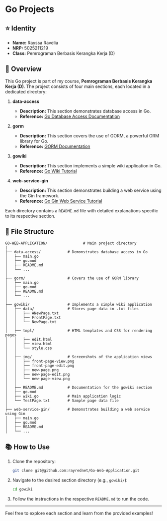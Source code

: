 # Go Projects

## ⭐ Identity

- **Name:** Rayssa Ravelia  
- **NRP:** 5025211219  
- **Class:** Pemrograman Berbasis Kerangka Kerja (D)  


## 📄 Overview

This Go project is part of my course, **Pemrograman Berbasis Kerangka Kerja (D)**. The project consists of four main sections, each located in a dedicated directory:

1. **data-access**  
   - **Description:** This section demonstrates database access in Go.  
   - **Reference:** [Go Database Access Documentation](https://go.dev/doc/tutorial/database-access)

2. **gorm**  
   - **Description:** This section covers the use of GORM, a powerful ORM library for Go.  
   - **Reference:** [GORM Documentation](https://gorm.io/docs/)

3. **gowiki**  
   - **Description:** This section implements a simple wiki application in Go.  
   - **Reference:** [Go Wiki Tutorial](https://go.dev/doc/articles/wiki/)

4. **web-service-gin**  
   - **Description:** This section demonstrates building a web service using the Gin framework.  
   - **Reference:** [Go Gin Web Service Tutorial](https://go.dev/doc/tutorial/web-service-gin)

Each directory contains a `README.md` file with detailed explanations specific to its respective section.

## 📂 File Structure

```
GO-WEB-APPLICATION/                # Main project directory
|
├── data-access/            # Demonstrates database access in Go
│   ├── main.go
│   ├── go.mod
│   ├── README.md
│   └── ...
│
├── gorm/                   # Covers the use of GORM library
│   ├── main.go
│   ├── go.mod
│   ├── README.md
│   └── ...
│
├── gowiki/                 # Implements a simple wiki application
│   ├── data/               # Stores page data in .txt files
│   │   ├── ANewPage.txt
│   │   ├── FrontPage.txt
│   │   └── NewPage.txt
│   │
│   ├── tmpl/               # HTML templates and CSS for rendering pages
│   │   ├── edit.html
│   │   ├── view.html
│   │   └── style.css
│   │
│   ├── img/                # Screenshots of the application views
│   │   ├── front-page-view.png
│   │   ├── front-page-edit.png
│   │   ├── new-page.png
│   │   ├── new-page-edit.png
│   │   └── new-page-view.png
│   │
│   ├── README.md           # Documentation for the gowiki section
│   ├── go.mod
│   ├── wiki.go             # Main application logic
│   └── TestPage.txt        # Sample page data file
│
├── web-service-gin/        # Demonstrates building a web service using Gin
│   ├── main.go
│   ├── go.mod
│   ├── README.md
│   └── ...

```

## 📚 How to Use

1. Clone the repository:
   ```bash
   git clone git@github.com:rayrednet/Go-Web-Application.git
   ```

2. Navigate to the desired section directory (e.g., `gowiki/`):
   ```bash
   cd gowiki
   ```

3. Follow the instructions in the respective `README.md` to run the code.

---

Feel free to explore each section and learn from the provided examples!

